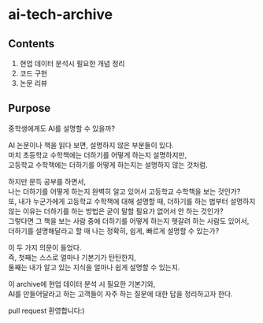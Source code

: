 # ai-tech-archive

## Contents    
1. 현업 데이터 분석시 필요한 개념 정리    
2. 코드 구현    
3. 논문 리뷰    

## Purpose     
중학생에게도 AI를 설명할 수 있을까?    

AI 논문이나 책을 읽다 보면, 설명하지 않은 부분들이 있다.     
마치 초등학교 수학책에는 더하기를 어떻게 하는지 설명하지만,     
고등학교 수학책에는 더하기를 어떻게 하는지는 설명하지 않는 것처럼.    

하지만 문득 공부를 하면서,    
나는 더하기를 어떻게 하는지 완벽히 알고 있어서 고등학교 수학책을 보는 것인가?     
또, 내가 누군가에게 고등학교 수학책에 대해 설명할 때, 더하기를 하는 법부터 설명하지 않는 이유는 더하기를 하는 방법은 굳이 말할 필요가 없어서 안 하는 것인가?     
그렇다면 그 책을 보는 사람 중에 더하기를 어떻게 하는지 헷갈려 하는 사람도 있어서, 더하기를 설명해달라고 할 때 나는 정확히, 쉽게, 빠르게 설명할 수 있는가?     

이 두 가지 의문이 들었다.    
즉, 첫째는 스스로 얼마나 기본기가 탄탄한지,     
둘째는 내가 알고 있는 지식을 얼마나 쉽게 설명할 수 있는지.    

이 archive에 현업 데이터 분석 시 필요한 기본기와,     
AI를 만들어달라고 하는 고객들이 자주 하는 질문에 대한 답을 정리하고자 한다.    

pull request 환영합니다:)    
